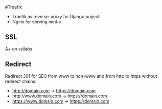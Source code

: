 #Traefik
- Traefik as reverse-proxy for Django project
- Nginx for serving media

## SSL
A+ on ssllabs

## Redirect
Redirect 301 for SEO from www to non-www and from http to https without redirect chains:
- http://domain.com -> https://domain.com
- http://www.domain.com -> https://domain.com
- https://www.domain.com -> https://domain.com